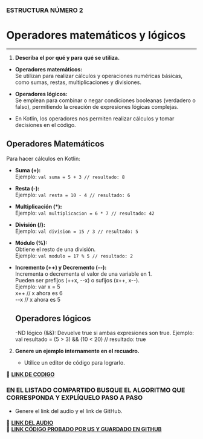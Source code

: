 ### ESTRUCTURA NÚMERO 2  
# Operadores matemáticos y lógicos  

---  

1. **Describa el por qué y para qué se utiliza.**  

- **Operadores matemáticos:**  
  Se utilizan para realizar cálculos y operaciones numéricas básicas, como sumas, restas, multiplicaciones y divisiones.  

- **Operadores lógicos:**  
  Se emplean para combinar o negar condiciones booleanas (verdadero o falso), permitiendo la creación de expresiones lógicas complejas.  

- En Kotlin, los operadores nos permiten realizar cálculos y tomar decisiones en el código.  

## Operadores Matemáticos  
Para hacer cálculos en Kotlin:  

- **Suma (+):**  
  Ejemplo: `val suma = 5 + 3 // resultado: 8`  

- **Resta (-):**  
  Ejemplo: `val resta = 10 - 4 // resultado: 6`  

- **Multiplicación (*):**  
  Ejemplo: `val multiplicacion = 6 * 7 // resultado: 42`  

- **División (/):**  
  Ejemplo: `val division = 15 / 3 // resultado: 5`  

- **Módulo (%):**  
  Obtiene el resto de una división.  
  Ejemplo: `val modulo = 17 % 5 // resultado: 2`  

- **Incremento (++) y Decremento (--):**  
  Incrementa o decrementa el valor de una variable en 1.  
  Pueden ser prefijos (++x, --x) o sufijos (x++, x--).  
  Ejemplo:
  var x = 5  
  x++ // x ahora es 6  
  --x // x ahora es 5

  ## Operadores lógicos
  -ND lógico (&&):
  Devuelve true si ambas expresiones son true.
  Ejemplo: val resultado = (5 > 3) && (10 < 20) // resultado: true
 
   
2. **Genere un ejemplo internamente en el recuadro.**  

   - Utilice un editor de código para lograrlo.  

🔗 **[LINK DE CODIGO](https://pl.kotl.in/lOtoGvOho?readOnly=true)** 

### EN EL LISTADO COMPARTIDO BUSQUE EL ALGORITMO QUE CORRESPONDA Y EXPLÍQUELO PASO A PASO  
- Genere el link del audio y el link de GitHub.  

🔗 **[LINK DEL AUDIO]()**  
🔗 **[LINK CÓDIGO PROBADO POR US Y GUARDADO EN GITHUB]()**
